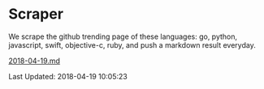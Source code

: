 # Scraper

We scrape the github trending page of these languages: go, python, javascript, swift, objective-c, ruby, and push a markdown result everyday.

[2018-04-19.md](https://github.com/henson/Scraper/blob/master/2018-04-19.md)

Last Updated: 2018-04-19 10:05:23